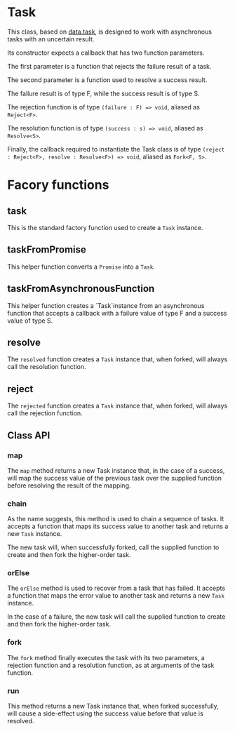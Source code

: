 # Task

This class, based on [data.task](https://github.com/folktale/data.task), is designed to work with asynchronous tasks with an uncertain result.

Its constructor expects a callback that has two function parameters.

The first parameter is a function that rejects the failure result of a task.

The second parameter is a function used to resolve a success result.

The failure result is of type F, while the success result is of type S.

The rejection function is of type `(failure : F) => void`, aliased as `Reject<F>`.

The resolution function is of type `(success : s) => void`, aliased as `Resolve<S>`.

Finally, the callback required to instantiate the Task class is of type `(reject : Reject<F>, resolve : Resolve<F>) => void`, aliased as `Fork<F, S>`.

# Facory functions

## task

This is the standard factory function used to create a `Task` instance.

## taskFromPromise

This helper function converts a `Promise` into a `Task`.

## taskFromAsynchronousFunction

This helper function creates a ´Task`instance from an asynchronous function that accepts a callback with a failure value of type F and a success value of type S.

## resolve

The `resolved` function creates a `Task` instance that, when forked, will always call the resolution function.

## reject

The `rejected` function creates a `Task` instance that, when forked, will always call the rejection function.

## Class API

### map
The `map` method returns a new Task instance that, in the case of a success, will map the success value of the previous task over the supplied function before resolving the result of the mapping.

### chain
As the name suggests, this method is used to chain a sequence of tasks. It accepts a function that maps its success value to another task and returns a new `Task` instance.

The new task will, when successfully forked, call the supplied function to create and then fork the higher-order task.  

### orElse
The `orElse` method is used to recover from a task that has failed. It accepts a function that maps the error value to another task and returns a new `Task` instance.

In the case of a failure, the new task will call the supplied function to create and then fork the higher-order task.

### fork
The `fork` method finally executes the task with its two parameters, a rejection function and a resolution function, as at arguments of the task function.

### run
This method returns a new Task instance that, when forked successfully, will cause a side-effect using the success value before that value is resolved.